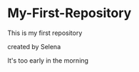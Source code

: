 # My-First-Repository
This is my first repository

created by Selena

It's too early in the morning
